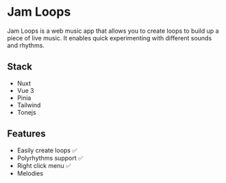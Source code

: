 # Jam Loops

Jam Loops is a web music app that allows you to create loops to build up a piece of live music. It enables quick experimenting with different sounds and rhythms.

## Stack

- Nuxt
- Vue 3
- Pinia
- Tailwind
- Tonejs

## Features

- Easily create loops ✅
- Polyrhythms support ✅
- Right click menu ✅
- Melodies
